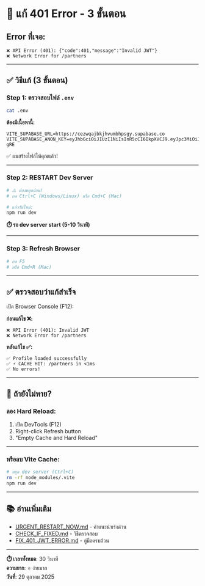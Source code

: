 # 🔧 แก้ 401 Error - 3 ขั้นตอน

## Error ที่เจอ:
```
❌ API Error (401): {"code":401,"message":"Invalid JWT"}
❌ Network Error for /partners
```

---

## ✅ วิธีแก้ (3 ขั้นตอน)

### Step 1: ตรวจสอบไฟล์ `.env`

```bash
cat .env
```

**ต้องมีเนื้อหานี้:**
```
VITE_SUPABASE_URL=https://cezwqajbkjhvumbhpsgy.supabase.co
VITE_SUPABASE_ANON_KEY=eyJhbGciOiJIUzI1NiIsInR5cCI6IkpXVCJ9.eyJpc3MiOiJzdXBhYmFzZSIsInJlZiI6ImNlendxYWpia2podnVtYmhwc2d5Iiwicm9sZSI6ImFub24iLCJpYXQiOjE3NjE1Nzc1OTIsImV4cCI6MjA3NzE1MzU5Mn0.nr4IZv_hoaTH9rvSUtNrMi_wL37_fUnNdXZ1ft8-gRE
```

✅ ผมสร้างไฟล์ให้คุณแล้ว!

---

### Step 2: RESTART Dev Server

```bash
# ⚠️ ต้องหยุดก่อน!
# กด Ctrl+C (Windows/Linux) หรือ Cmd+C (Mac)

# แล้วรันใหม่:
npm run dev
```

**⏱️ รอ dev server start (5-10 วินาที)**

---

### Step 3: Refresh Browser

```bash
# กด F5
# หรือ Cmd+R (Mac)
```

---

## ✅ ตรวจสอบว่าแก้สำเร็จ

เปิด Browser Console (F12):

**ก่อนแก้ไข ❌:**
```
❌ API Error (401): Invalid JWT
❌ Network Error for /partners
```

**หลังแก้ไข ✅:**
```
✅ Profile loaded successfully
✅ ⚡ CACHE HIT: /partners in <1ms
✅ No errors!
```

---

## 🔄 ถ้ายังไม่หาย?

### ลอง Hard Reload:

1. เปิด DevTools (F12)
2. Right-click Refresh button  
3. "Empty Cache and Hard Reload"

---

### หรือลบ Vite Cache:

```bash
# หยุด dev server (Ctrl+C)
rm -rf node_modules/.vite
npm run dev
```

---

## 📚 อ่านเพิ่มเติม

- [URGENT_RESTART_NOW.md](./URGENT_RESTART_NOW.md) - คำแนะนำเร่งด่วน
- [CHECK_IF_FIXED.md](./CHECK_IF_FIXED.md) - วิธีตรวจสอบ
- [FIX_401_JWT_ERROR.md](./FIX_401_JWT_ERROR.md) - คู่มือครบถ้วน

---

**⏱️ เวลาทั้งหมด**: 30 วินาที  
**ความยาก**: ⭐ ง่ายมาก  
**วันที่**: 29 ตุลาคม 2025
